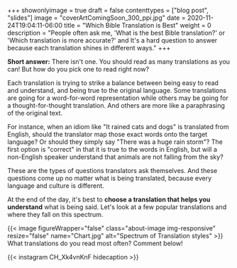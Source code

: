 +++
showonlyimage = true
draft = false
contenttypes = ["blog post", "slides"]
image = "coverArtComingSoon_300_ppi.jpg"
date = 2020-11-24T19:04:11-06:00
title = "Which Bible Translation is Best"
weight = 0
description = "People often ask me, 'What is the best Bible translation?' or 'Which translation is more accurate?' and It's a hard question to answer because each translation shines in different ways."
+++

**Short answer:** There isn't one. You should read as many translations as you can! But how do you pick one to read right now?

Each translation is trying to strike a balance between being easy to read and understand, and being true to the original language. Some translations are going for a word-for-word representation while others may be going for a thought-for-thought translation. And others are more like a paraphrasing of the original text.

For instance, when an idiom like "It rained cats and dogs" is translated from English, should the translator map those exact words onto the target language? Or should they simply say "There was a huge rain storm"? The first option is "correct" in that it is true to the words in English, but will a non-English speaker understand that animals are not falling from the sky? 

These are the types of questions translators ask themselves. And these questions come up no matter what is being translated, because every language and culture is different.

At the end of the day, it's best to **choose a translation that helps you understand** what is being said. Let's look at a few popular translations and where they fall on this spectrum.

{{< image figureWrapper="false" class="about-image img-responsive" resize="false"  name="Chart.jpg" alt="Spectrum of Translation styles" >}}
<br>
What translations do you read most often? Comment below!

{{< instagram CH_Xk4vnKnF hidecaption >}}